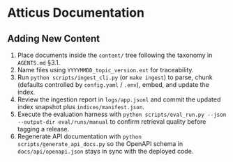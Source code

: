 # Atticus Documentation

## Adding New Content

1. Place documents inside the `content/` tree following the taxonomy in
   `AGENTS.md` §3.1.
2. Name files using `YYYYMMDD_topic_version.ext` for traceability.
3. Run `python scripts/ingest_cli.py` (or `make ingest`) to parse, chunk
   (defaults controlled by `config.yaml` / `.env`), embed, and update the
   index.
4. Review the ingestion report in `logs/app.jsonl` and commit the updated index
   snapshot plus `indices/manifest.json`.
5. Execute the evaluation harness with
   `python scripts/eval_run.py --json --output-dir eval/runs/manual` to confirm
   retrieval quality before tagging a release.
6. Regenerate API documentation with `python scripts/generate_api_docs.py` so
   the OpenAPI schema in `docs/api/openapi.json` stays in sync with the
   deployed code.
